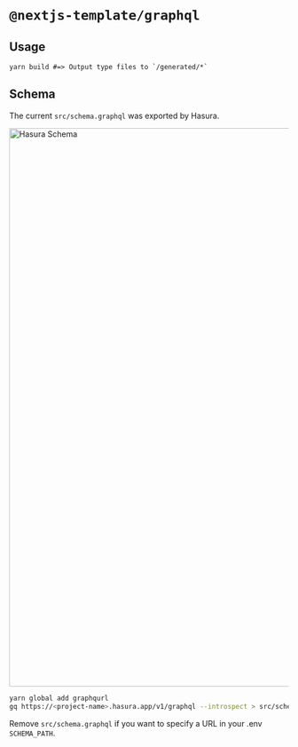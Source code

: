 # `@nextjs-template/graphql`

## Usage

```
yarn build #=> Output type files to `/generated/*`
```

## Schema

The current `src/schema.graphql` was exported by Hasura.

<img width="1006" alt="Hasura Schema" src="https://user-images.githubusercontent.com/1271863/100516504-bf241d00-31c7-11eb-8f85-eb02a3112096.png">

```bash
yarn global add graphqurl
gq https://<project-name>.hasura.app/v1/graphql --introspect > src/schema.graphql
```

Remove `src/schema.graphql` if you want to specify a URL in your .env `SCHEMA_PATH`.
